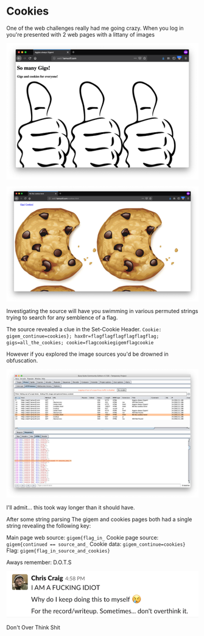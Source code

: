 # Cookies

One of the web challenges really had me going crazy. When you 
log in you're presented with 2 web pages with a littany of images

![gigem.png](/assets/cookie_images/gigem.png)

![cookies.png](/assets/cookie_images/cookies.png)

Investigating the source will have you swimming in various permuted
strings trying to search for any semblence of a flag. 

The source revealed a clue in the Set-Cookie Header.
`Cookie: gigem_continue=cookies}; hax0r=flagflagflagflagflagflag; gigs=all_the_cookies; cookie=flagcookiegigemflagcookie`

However if you explored the image sources you'd be drowned in obfuscation. 

![image_sources.png](/assets/cookie_images/image_sources.png)

I'll admit... this took way longer than it should have.

After some string parsing The gigem and cookies pages both had a single string revealing the following key:

Main page web source: `gigem{flag_in_`
Cookie page source: `gigem{continued == source_and_`
Cookie data: `gigem_continue=cookies}`
Flag: `gigem{flag_in_source_and_cookies}`

Aways remember: D.O.T.S

![note_to_self.png](/assets/cookie_images/note_to_self.png)

Don't Over Think Shit
